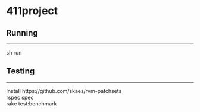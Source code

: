 # 411project

<h2>Running</h2>
<hr>
sh run <br>
<h2>Testing</h2>
<hr>
Install https://github.com/skaes/rvm-patchsets
<br>
rspec spec
<br>
rake test:benchmark
<br>
